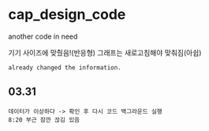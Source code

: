 # cap_design_code
another code in need

기기 사이즈에 맞췄음!(반응형)
그래프는 새로고침해야 맞춰짐(아쉽)
```
already changed the information.
```
## 03.31
```
데이터가 이상하다 -> 확인 후 다시 코드 백그라운드 실행
8:20 부근 잠깐 끊김 있음
```
